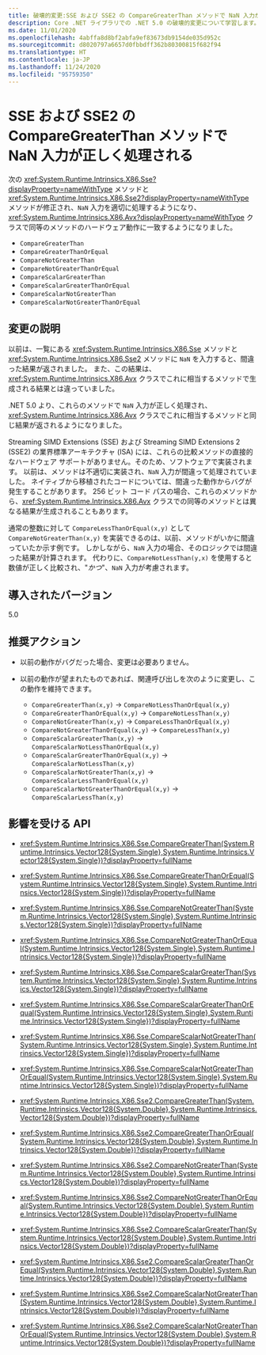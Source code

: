 ```yaml
---
title: 破壊的変更:SSE および SSE2 の CompareGreaterThan メソッドで NaN 入力が正しく処理される
description: Core .NET ライブラリでの .NET 5.0 の破壊的変更について学習します。この変更後、SSE と SSE2 の比較メソッドは、NaN 入力を正しく処理するように修正されています。
ms.date: 11/01/2020
ms.openlocfilehash: 4abffa8d8bf2abfa9ef83673db9154de035d952c
ms.sourcegitcommit: d8020797a6657d0fbbdff362b80300815f682f94
ms.translationtype: HT
ms.contentlocale: ja-JP
ms.lasthandoff: 11/24/2020
ms.locfileid: "95759350"
---
```

# <a name="sse-and-sse2-comparegreaterthan-methods-properly-handle-nan-inputs"></a>SSE および SSE2 の CompareGreaterThan メソッドで NaN 入力が正しく処理される

次の <xref:System.Runtime.Intrinsics.X86.Sse?displayProperty=nameWithType> メソッドと <xref:System.Runtime.Intrinsics.X86.Sse2?displayProperty=nameWithType> メソッドが修正され、`NaN` 入力を適切に処理するようになり、<xref:System.Runtime.Intrinsics.X86.Avx?displayProperty=nameWithType> クラスで同等のメソッドのハードウェア動作に一致するようになりました。

* `CompareGreaterThan`
* `CompareGreaterThanOrEqual`
* `CompareNotGreaterThan`
* `CompareNotGreaterThanOrEqual`
* `CompareScalarGreaterThan`
* `CompareScalarGreaterThanOrEqual`
* `CompareScalarNotGreaterThan`
* `CompareScalarNotGreaterThanOrEqual`

## <a name="change-description"></a>変更の説明

以前は、一覧にある <xref:System.Runtime.Intrinsics.X86.Sse> メソッドと <xref:System.Runtime.Intrinsics.X86.Sse2> メソッドに `NaN` を入力すると、間違った結果が返されました。 また、この結果は、<xref:System.Runtime.Intrinsics.X86.Avx> クラスでこれに相当するメソッドで生成される結果とは違っていました。

.NET 5.0 より、これらのメソッドで `NaN` 入力が正しく処理され、<xref:System.Runtime.Intrinsics.X86.Avx> クラスでこれに相当するメソッドと同じ結果が返されるようになりました。

Streaming SIMD Extensions (SSE) および Streaming SIMD Extensions 2 (SSE2) の業界標準アーキテクチャ (ISA) には、これらの比較メソッドの直接的なハードウェア サポートがありません。そのため、ソフトウェアで実装されます。 以前は、メソッドは不適切に実装され、`NaN` 入力が間違って処理されていました。 ネイティブから移植されたコードについては、間違った動作からバグが発生することがあります。 256 ビット コード パスの場合、これらのメソッドから、<xref:System.Runtime.Intrinsics.X86.Avx> クラスでの同等のメソッドとは異なる結果が生成されることもあります。

通常の整数に対して `CompareLessThanOrEqual(x,y)` として `CompareNotGreaterThan(x,y)` を実装できるのは、以前、メソッドがいかに間違っていたか示す例です。 しかしながら、`NaN` 入力の場合、そのロジックでは間違った結果が計算されます。 代わりに、`CompareNotLessThan(y,x)` を使用すると数値が正しく比較され、"*かつ*"、`NaN` 入力が考慮されます。

## <a name="version-introduced"></a>導入されたバージョン

5.0

## <a name="recommended-action"></a>推奨アクション

- 以前の動作がバグだった場合、変更は必要ありません。

- 以前の動作が望まれたものであれば、関連呼び出しを次のように変更し、この動作を維持できます。

  * `CompareGreaterThan(x,y)` -> `CompareNotLessThanOrEqual(x,y)`
  * `CompareGreaterThanOrEqual(x,y)` -> `CompareNotLessThan(x,y)`
  * `CompareNotGreaterThan(x,y)` -> `CompareLessThanOrEqual(x,y)`
  * `CompareNotGreaterThanOrEqual(x,y)` -> `CompareLessThan(x,y)`
  * `CompareScalarGreaterThan(x,y)` -> `CompareScalarNotLessThanOrEqual(x,y)`
  * `CompareScalarGreaterThanOrEqual(x,y)` -> `CompareScalarNotLessThan(x,y)`
  * `CompareScalarNotGreaterThan(x,y)` -> `CompareScalarLessThanOrEqual(x,y)`
  * `CompareScalarNotGreaterThanOrEqual(x,y)` -> `CompareScalarLessThan(x,y)`

## <a name="affected-apis"></a>影響を受ける API

- <xref:System.Runtime.Intrinsics.X86.Sse.CompareGreaterThan(System.Runtime.Intrinsics.Vector128{System.Single},System.Runtime.Intrinsics.Vector128{System.Single})?displayProperty=fullName>
- <xref:System.Runtime.Intrinsics.X86.Sse.CompareGreaterThanOrEqual(System.Runtime.Intrinsics.Vector128{System.Single},System.Runtime.Intrinsics.Vector128{System.Single})?displayProperty=fullName>
- <xref:System.Runtime.Intrinsics.X86.Sse.CompareNotGreaterThan(System.Runtime.Intrinsics.Vector128{System.Single},System.Runtime.Intrinsics.Vector128{System.Single})?displayProperty=fullName>
- <xref:System.Runtime.Intrinsics.X86.Sse.CompareNotGreaterThanOrEqual(System.Runtime.Intrinsics.Vector128{System.Single},System.Runtime.Intrinsics.Vector128{System.Single})?displayProperty=fullName>
- <xref:System.Runtime.Intrinsics.X86.Sse.CompareScalarGreaterThan(System.Runtime.Intrinsics.Vector128{System.Single},System.Runtime.Intrinsics.Vector128{System.Single})?displayProperty=fullName>
- <xref:System.Runtime.Intrinsics.X86.Sse.CompareScalarGreaterThanOrEqual(System.Runtime.Intrinsics.Vector128{System.Single},System.Runtime.Intrinsics.Vector128{System.Single})?displayProperty=fullName>
- <xref:System.Runtime.Intrinsics.X86.Sse.CompareScalarNotGreaterThan(System.Runtime.Intrinsics.Vector128{System.Single},System.Runtime.Intrinsics.Vector128{System.Single})?displayProperty=fullName>
- <xref:System.Runtime.Intrinsics.X86.Sse.CompareScalarNotGreaterThanOrEqual(System.Runtime.Intrinsics.Vector128{System.Single},System.Runtime.Intrinsics.Vector128{System.Single})?displayProperty=fullName>

- <xref:System.Runtime.Intrinsics.X86.Sse2.CompareGreaterThan(System.Runtime.Intrinsics.Vector128{System.Double},System.Runtime.Intrinsics.Vector128{System.Double})?displayProperty=fullName>
- <xref:System.Runtime.Intrinsics.X86.Sse2.CompareGreaterThanOrEqual(System.Runtime.Intrinsics.Vector128{System.Double},System.Runtime.Intrinsics.Vector128{System.Double})?displayProperty=fullName>
- <xref:System.Runtime.Intrinsics.X86.Sse2.CompareNotGreaterThan(System.Runtime.Intrinsics.Vector128{System.Double},System.Runtime.Intrinsics.Vector128{System.Double})?displayProperty=fullName>
- <xref:System.Runtime.Intrinsics.X86.Sse2.CompareNotGreaterThanOrEqual(System.Runtime.Intrinsics.Vector128{System.Double},System.Runtime.Intrinsics.Vector128{System.Double})?displayProperty=fullName>
- <xref:System.Runtime.Intrinsics.X86.Sse2.CompareScalarGreaterThan(System.Runtime.Intrinsics.Vector128{System.Double},System.Runtime.Intrinsics.Vector128{System.Double})?displayProperty=fullName>
- <xref:System.Runtime.Intrinsics.X86.Sse2.CompareScalarGreaterThanOrEqual(System.Runtime.Intrinsics.Vector128{System.Double},System.Runtime.Intrinsics.Vector128{System.Double})?displayProperty=fullName>
- <xref:System.Runtime.Intrinsics.X86.Sse2.CompareScalarNotGreaterThan(System.Runtime.Intrinsics.Vector128{System.Double},System.Runtime.Intrinsics.Vector128{System.Double})?displayProperty=fullName>
- <xref:System.Runtime.Intrinsics.X86.Sse2.CompareScalarNotGreaterThanOrEqual(System.Runtime.Intrinsics.Vector128{System.Double},System.Runtime.Intrinsics.Vector128{System.Double})?displayProperty=fullName>

<!--

#### Category

Core .NET libraries

### Affected APIs

- `M:System.Runtime.Intrinsics.X86.Sse.CompareGreaterThan(System.Runtime.Intrinsics.Vector128{System.Single},System.Runtime.Intrinsics.Vector128{System.Single})`
- `M:System.Runtime.Intrinsics.X86.Sse.CompareGreaterThanOrEqual(System.Runtime.Intrinsics.Vector128{System.Single},System.Runtime.Intrinsics.Vector128{System.Single})`
- `M:System.Runtime.Intrinsics.X86.Sse.CompareNotGreaterThan(System.Runtime.Intrinsics.Vector128{System.Single},System.Runtime.Intrinsics.Vector128{System.Single})`
- `M:System.Runtime.Intrinsics.X86.Sse.CompareNotGreaterThanOrEqual(System.Runtime.Intrinsics.Vector128{System.Single},System.Runtime.Intrinsics.Vector128{System.Single})`
- `M:System.Runtime.Intrinsics.X86.Sse.CompareScalarGreaterThan(System.Runtime.Intrinsics.Vector128{System.Single},System.Runtime.Intrinsics.Vector128{System.Single})`
- `M:System.Runtime.Intrinsics.X86.Sse.CompareScalarGreaterThanOrEqual(System.Runtime.Intrinsics.Vector128{System.Single},System.Runtime.Intrinsics.Vector128{System.Single})`
- `M:System.Runtime.Intrinsics.X86.Sse.CompareScalarNotGreaterThan(System.Runtime.Intrinsics.Vector128{System.Single},System.Runtime.Intrinsics.Vector128{System.Single})`
- `M:System.Runtime.Intrinsics.X86.Sse.CompareScalarNotGreaterThanOrEqual(System.Runtime.Intrinsics.Vector128{System.Single},System.Runtime.Intrinsics.Vector128{System.Single})`

- `M:System.Runtime.Intrinsics.X86.Sse2.CompareGreaterThan(System.Runtime.Intrinsics.Vector128{System.Double},System.Runtime.Intrinsics.Vector128{System.Double})`
- `M:System.Runtime.Intrinsics.X86.Sse2.CompareGreaterThanOrEqual(System.Runtime.Intrinsics.Vector128{System.Double},System.Runtime.Intrinsics.Vector128{System.Double})`
- `M:System.Runtime.Intrinsics.X86.Sse2.CompareNotGreaterThan(System.Runtime.Intrinsics.Vector128{System.Double},System.Runtime.Intrinsics.Vector128{System.Double})`
- `M:System.Runtime.Intrinsics.X86.Sse2.CompareNotGreaterThanOrEqual(System.Runtime.Intrinsics.Vector128{System.Double},System.Runtime.Intrinsics.Vector128{System.Double})`
- `M:System.Runtime.Intrinsics.X86.Sse2.CompareScalarGreaterThan(System.Runtime.Intrinsics.Vector128{System.Double},System.Runtime.Intrinsics.Vector128{System.Double})`
- `M:System.Runtime.Intrinsics.X86.Sse2.CompareScalarGreaterThanOrEqual(System.Runtime.Intrinsics.Vector128{System.Double},System.Runtime.Intrinsics.Vector128{System.Double})`
- `M:System.Runtime.Intrinsics.X86.Sse2.CompareScalarNotGreaterThan(System.Runtime.Intrinsics.Vector128{System.Double},System.Runtime.Intrinsics.Vector128{System.Double})`
- `M:System.Runtime.Intrinsics.X86.Sse2.CompareScalarNotGreaterThanOrEqual(System.Runtime.Intrinsics.Vector128{System.Double},System.Runtime.Intrinsics.Vector128{System.Double})`

-->

